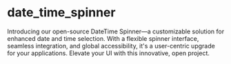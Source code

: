 # date_time_spinner
Introducing our open-source DateTime Spinner—a customizable solution for enhanced date and time selection. With a flexible spinner interface, seamless integration, and global accessibility, it's a user-centric upgrade for your applications. Elevate your UI with this innovative, open project.
